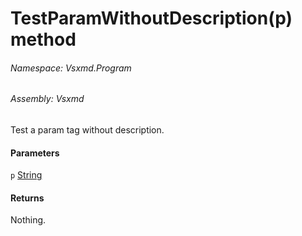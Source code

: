 <a name='M-Vsxmd-Program-Test-TestParamWithoutDescription-System-String-'></a>
# TestParamWithoutDescription(p) method

###### Namespace:  Vsxmd.Program

###### Assembly:  Vsxmd

Test a param tag without description.

#### Parameters

`p`  [String](https://docs.microsoft.com/dotnet/api/System.String)  



#### Returns





Nothing.
